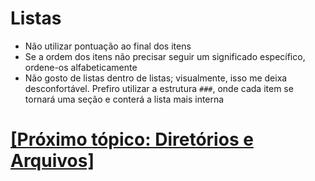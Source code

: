 # Listas

- Não utilizar pontuação ao final dos itens
- Se a ordem dos itens não precisar seguir um significado específico, ordene-os alfabeticamente
- Não gosto de listas dentro de listas; visualmente, isso me deixa desconfortável. Prefiro utilizar a estrutura `###`, onde cada item se tornará uma seção e conterá a lista mais interna

# [[Próximo tópico: Diretórios e Arquivos]](./diretorios-arquivos.md)